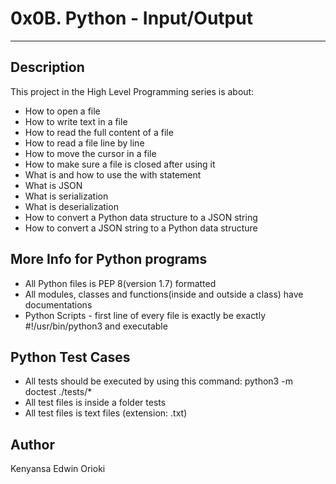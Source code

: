 # 0x0B. Python - Input/Output

---

## Description

This project in the High Level Programming series is about:

- How to open a file
- How to write text in a file
- How to read the full content of a file
- How to read a file line by line
- How to move the cursor in a file
- How to make sure a file is closed after using it
- What is and how to use the with statement
- What is JSON
- What is serialization
- What is deserialization
- How to convert a Python data structure to a JSON string
- How to convert a JSON string to a Python data structure

## More Info for Python programs

- All Python files is PEP 8(version 1.7) formatted
- All modules, classes and functions(inside and outside a class) have documentations
- Python Scripts - first line of every file is exactly be exactly #!/usr/bin/python3 and executable

## Python Test Cases

- All tests should be executed by using this command: python3 -m doctest ./tests/\*
- All test files is inside a folder tests
- All test files is text files (extension: .txt)

## Author

Kenyansa Edwin Orioki
